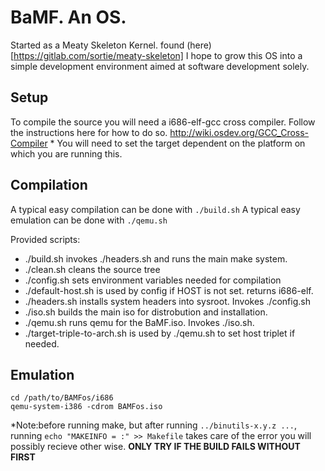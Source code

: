 BaMF. An OS.
==============================
Started as a Meaty Skeleton Kernel. found (here)[https://gitlab.com/sortie/meaty-skeleton]
I hope to grow this OS into a simple development environment aimed at software development solely.

Setup
------------------------------
To compile the source you will need a i686-elf-gcc cross compiler.
Follow the instructions here for how to do so.
http://wiki.osdev.org/GCC_Cross-Compiler *
You will need to set the target dependent on the platform on which you are running this.

Compilation
------------------------------
A typical easy compilation can be done with ```./build.sh```
A typical easy emulation can be done with ```./qemu.sh```

Provided scripts:
- ./build.sh invokes ./headers.sh and runs the main make system.
- ./clean.sh cleans the source tree
- ./config.sh sets environment variables needed for compilation
- ./default-host.sh is used by config if HOST is not set. returns i686-elf.
- ./headers.sh installs system headers into sysroot. Invokes ./config.sh
- ./iso.sh builds the main iso for distrobution and installation.
- ./qemu.sh runs qemu for the BaMF.iso. Invokes ./iso.sh.
- ./target-triple-to-arch.sh is used by ./qemu.sh to set host triplet if needed.


Emulation
------------------------------
```
cd /path/to/BAMFos/i686
qemu-system-i386 -cdrom BAMFos.iso
```

*Note:before running make, but after running ```../binutils-x.y.z ...```, running ```echo "MAKEINFO = :" >> Makefile``` 
takes care of the error you will possibly recieve other wise. 
**ONLY TRY IF THE BUILD FAILS WITHOUT FIRST**


